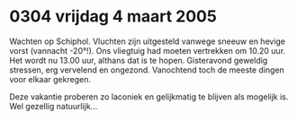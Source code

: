 # 0304 vrijdag 4 maart 2005
Wachten op Schiphol. Vluchten zijn uitgesteld vanwege sneeuw en hevige vorst (vannacht -20°!). Ons vliegtuig had moeten vertrekken om 10.20 uur. Het wordt nu 13.00 uur, althans dat is te hopen. Gisteravond geweldig stressen, erg vervelend en ongezond. Vanochtend toch de meeste dingen voor elkaar gekregen.

Deze vakantie proberen zo laconiek en gelijkmatig te blijven als mogelijk is. Wel gezellig natuurlijk...